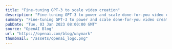 ```yaml
---
title: "Fine-tuning GPT-3 to scale video creation"
description: "Fine-tuning GPT-3 to power and scale done-for-you video creation."
summary: "Fine-tuning GPT-3 to power and scale done-for-you video creation."
pubDate: "Tue, 03 Jan 2023 08:00:00 GMT"
source: "OpenAI Blog"
url: "https://openai.com/blog/waymark"
thumbnail: "/assets/openai_logo.png"
---
```


